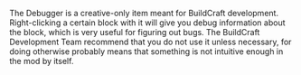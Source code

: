 The Debugger is a creative-only item meant for BuildCraft development. Right-clicking a certain block with it will give you debug information about the block, which is very useful for figuring out 
bugs. The BuildCraft Development Team recommend that you do not use it unless necessary, for doing otherwise probably means that something is not intuitive enough in the mod by itself.
